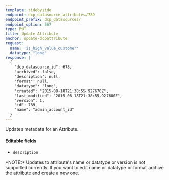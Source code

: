 ```yaml
---
template: sidebyside
endpoint: dcp_datasource_attributes/789
endpoint_prefix: dcp_datasources/
endpoint_option: 567
type: PUT
title: Update Attribute
anchor: update-dcpattribute
request:
  name: 'is_high_value_customer'
  datatype: "long"
response: |
  {
    "dcp_datasource_id": 678,
    "archived": false,
    "description": null,
    "format": null,
    "datatype": "long",
    "created": "2015-08-18T21:38:55.927670Z",
    "last_modified": "2015-08-18T21:38:55.927680Z",
    "version": 1,
    "id": 789,
    "name": "admin_account_id"
  }
---
```

Updates metadata for an Attribute. 

#### Editable fields
- `description`

<div class="lego-attention lego-attention--warning push--bottom">
*NOTE:* Updates to attribute's name or datatype or version is not supported currently. If you want to edit name or datatype or format archive the attribute and create a new one. 
</div>

